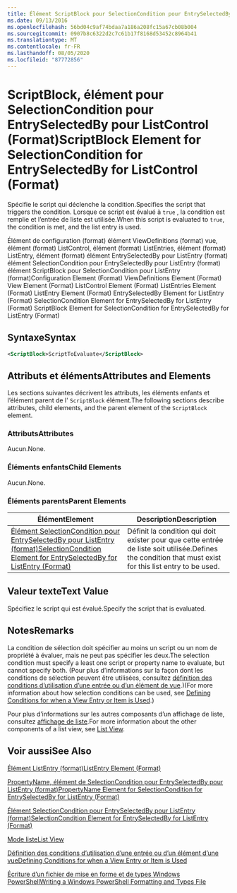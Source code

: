 ```yaml
---
title: Élément ScriptBlock pour SelectionCondition pour EntrySelectedBy pour ListControl (format) | Microsoft Docs
ms.date: 09/13/2016
ms.openlocfilehash: 56bd04c9af74bdaa7a186a208fc15a67cb08b004
ms.sourcegitcommit: 0907b8c6322d2c7c61b17f8168d53452c8964b41
ms.translationtype: MT
ms.contentlocale: fr-FR
ms.lasthandoff: 08/05/2020
ms.locfileid: "87772856"
---
```

# <a name="scriptblock-element-for-selectioncondition-for-entryselectedby-for-listcontrol-format"></a><span data-ttu-id="9b5af-102">ScriptBlock, élément pour SelectionCondition pour EntrySelectedBy pour ListControl (Format)</span><span class="sxs-lookup"><span data-stu-id="9b5af-102">ScriptBlock Element for SelectionCondition for EntrySelectedBy for ListControl (Format)</span></span>

<span data-ttu-id="9b5af-103">Spécifie le script qui déclenche la condition.</span><span class="sxs-lookup"><span data-stu-id="9b5af-103">Specifies the script that triggers the condition.</span></span> <span data-ttu-id="9b5af-104">Lorsque ce script est évalué à `true` , la condition est remplie et l’entrée de liste est utilisée.</span><span class="sxs-lookup"><span data-stu-id="9b5af-104">When this script is evaluated to `true`, the condition is met, and the list entry is used.</span></span>

<span data-ttu-id="9b5af-105">Élément de configuration (format) élément ViewDefinitions (format) vue, élément (format) ListControl, élément (format) ListEntries, élément (format) ListEntry, élément (format) élément EntrySelectedBy pour ListEntry (format) élément SelectionCondition pour EntrySelectedBy pour ListEntry (format) élément ScriptBlock pour SelectionCondition pour ListEntry (format)</span><span class="sxs-lookup"><span data-stu-id="9b5af-105">Configuration Element (Format) ViewDefinitions Element (Format) View Element (Format) ListControl Element (Format) ListEntries Element (Format) ListEntry Element (Format) EntrySelectedBy Element for ListEntry (Format) SelectionCondition Element for EntrySelectedBy for ListEntry (Format) ScriptBlock Element for SelectionCondition for EntrySelectedBy for ListEntry (Format)</span></span>

## <a name="syntax"></a><span data-ttu-id="9b5af-106">Syntaxe</span><span class="sxs-lookup"><span data-stu-id="9b5af-106">Syntax</span></span>

```xml
<ScriptBlock>ScriptToEvaluate</ScriptBlock>
```

## <a name="attributes-and-elements"></a><span data-ttu-id="9b5af-107">Attributs et éléments</span><span class="sxs-lookup"><span data-stu-id="9b5af-107">Attributes and Elements</span></span>

<span data-ttu-id="9b5af-108">Les sections suivantes décrivent les attributs, les éléments enfants et l’élément parent de l' `ScriptBlock` élément.</span><span class="sxs-lookup"><span data-stu-id="9b5af-108">The following sections describe attributes, child elements, and the parent element of the `ScriptBlock` element.</span></span>

### <a name="attributes"></a><span data-ttu-id="9b5af-109">Attributs</span><span class="sxs-lookup"><span data-stu-id="9b5af-109">Attributes</span></span>

<span data-ttu-id="9b5af-110">Aucun.</span><span class="sxs-lookup"><span data-stu-id="9b5af-110">None.</span></span>

### <a name="child-elements"></a><span data-ttu-id="9b5af-111">Éléments enfants</span><span class="sxs-lookup"><span data-stu-id="9b5af-111">Child Elements</span></span>

<span data-ttu-id="9b5af-112">Aucun.</span><span class="sxs-lookup"><span data-stu-id="9b5af-112">None.</span></span>

### <a name="parent-elements"></a><span data-ttu-id="9b5af-113">Éléments parents</span><span class="sxs-lookup"><span data-stu-id="9b5af-113">Parent Elements</span></span>

|<span data-ttu-id="9b5af-114">Élément</span><span class="sxs-lookup"><span data-stu-id="9b5af-114">Element</span></span>|<span data-ttu-id="9b5af-115">Description</span><span class="sxs-lookup"><span data-stu-id="9b5af-115">Description</span></span>|
|-------------|-----------------|
|[<span data-ttu-id="9b5af-116">Élément SelectionCondition pour EntrySelectedBy pour ListEntry (format)</span><span class="sxs-lookup"><span data-stu-id="9b5af-116">SelectionCondition Element for EntrySelectedBy for ListEntry (Format)</span></span>](./selectioncondition-element-for-entryselectedby-for-listcontrol-format.md)|<span data-ttu-id="9b5af-117">Définit la condition qui doit exister pour que cette entrée de liste soit utilisée.</span><span class="sxs-lookup"><span data-stu-id="9b5af-117">Defines the condition that must exist for this list entry to be used.</span></span>|

## <a name="text-value"></a><span data-ttu-id="9b5af-118">Valeur texte</span><span class="sxs-lookup"><span data-stu-id="9b5af-118">Text Value</span></span>

<span data-ttu-id="9b5af-119">Spécifiez le script qui est évalué.</span><span class="sxs-lookup"><span data-stu-id="9b5af-119">Specify the script that is evaluated.</span></span>

## <a name="remarks"></a><span data-ttu-id="9b5af-120">Notes</span><span class="sxs-lookup"><span data-stu-id="9b5af-120">Remarks</span></span>

<span data-ttu-id="9b5af-121">La condition de sélection doit spécifier au moins un script ou un nom de propriété à évaluer, mais ne peut pas spécifier les deux.</span><span class="sxs-lookup"><span data-stu-id="9b5af-121">The selection condition must specify a least one script or property name to evaluate, but cannot specify both.</span></span> <span data-ttu-id="9b5af-122">(Pour plus d’informations sur la façon dont les conditions de sélection peuvent être utilisées, consultez [définition des conditions d’utilisation d’une entrée ou d’un élément de vue](./defining-conditions-for-displaying-data.md).)</span><span class="sxs-lookup"><span data-stu-id="9b5af-122">(For more information about how selection conditions can be used, see [Defining Conditions for when a View Entry or Item is Used](./defining-conditions-for-displaying-data.md).)</span></span>

<span data-ttu-id="9b5af-123">Pour plus d’informations sur les autres composants d’un affichage de liste, consultez [affichage de liste](./creating-a-list-view.md).</span><span class="sxs-lookup"><span data-stu-id="9b5af-123">For more information about the other components of a list view, see [List View](./creating-a-list-view.md).</span></span>

## <a name="see-also"></a><span data-ttu-id="9b5af-124">Voir aussi</span><span class="sxs-lookup"><span data-stu-id="9b5af-124">See Also</span></span>

[<span data-ttu-id="9b5af-125">Élément ListEntry (format)</span><span class="sxs-lookup"><span data-stu-id="9b5af-125">ListEntry Element (Format)</span></span>](./listentry-element-for-listcontrol-format.md)

[<span data-ttu-id="9b5af-126">PropertyName, élément de SelectionCondition pour EntrySelectedBy pour ListEntry (format)</span><span class="sxs-lookup"><span data-stu-id="9b5af-126">PropertyName Element for SelectionCondition for EntrySelectedBy for ListEntry (Format)</span></span>](./propertyname-element-for-selectioncondition-for-entryselectedby-for-listcontrol-format.md)

[<span data-ttu-id="9b5af-127">Élément SelectionCondition pour EntrySelectedBy pour ListEntry (format)</span><span class="sxs-lookup"><span data-stu-id="9b5af-127">SelectionCondition Element for EntrySelectedBy for ListEntry (Format)</span></span>](./selectioncondition-element-for-entryselectedby-for-listcontrol-format.md)

[<span data-ttu-id="9b5af-128">Mode liste</span><span class="sxs-lookup"><span data-stu-id="9b5af-128">List View</span></span>](./creating-a-list-view.md)

[<span data-ttu-id="9b5af-129">Définition des conditions d’utilisation d’une entrée ou d’un élément d’une vue</span><span class="sxs-lookup"><span data-stu-id="9b5af-129">Defining Conditions for when a View Entry or Item is Used</span></span>](./defining-conditions-for-displaying-data.md)

[<span data-ttu-id="9b5af-130">Écriture d’un fichier de mise en forme et de types Windows PowerShell</span><span class="sxs-lookup"><span data-stu-id="9b5af-130">Writing a Windows PowerShell Formatting and Types File</span></span>](./writing-a-powershell-formatting-file.md)
